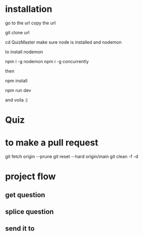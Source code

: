 # installation

go to the url
copy the url

git clone url

cd QuizMaster
make sure node is installed and nodemon

to install nodemon

npm i -g nodemon
npm i -g concurrently

then

npm install

npm run dev

and voila :)

# Quiz

# to make a pull request

git fetch origin --prune
git reset --hard origin/main
git clean -f -d

# project flow

## get question

## splice question

## send it to <Question/>
